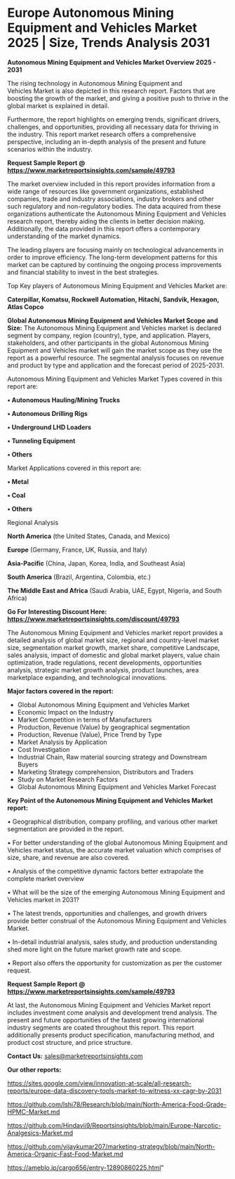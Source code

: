 # Europe Autonomous Mining Equipment and Vehicles Market 2025 | Size, Trends Analysis 2031

<Strong> Autonomous Mining Equipment and Vehicles Market Overview 2025 - 2031</strong>

The rising technology in Autonomous Mining Equipment and Vehicles Market is also depicted in this research report. Factors that are boosting the growth of the market, and giving a positive push to thrive in the global market is explained in detail.

Furthermore, the report highlights on emerging trends, significant drivers, challenges, and opportunities, providing all necessary data for thriving in the industry. This report market research offers a comprehensive perspective, including an in-depth analysis of the present and future scenarios within the industry.

<strong>Request Sample Report @ <a href=https://www.marketreportsinsights.com/sample/49793>https://www.marketreportsinsights.com/sample/49793</a></strong>

The market overview included in this report provides information from a wide range of resources like government organizations, established companies, trade and industry associations, industry brokers and other such regulatory and non-regulatory bodies. The data acquired from these organizations authenticate the Autonomous Mining Equipment and Vehicles research report, thereby aiding the clients in better decision making. Additionally, the data provided in this report offers a contemporary understanding of the market dynamics.

The leading players are focusing mainly on technological advancements in order to improve efficiency. The long-term development patterns for this market can be captured by continuing the ongoing process improvements and financial stability to invest in the best strategies.

Top Key players of Autonomous Mining Equipment and Vehicles Market are:

<strong>Caterpillar, Komatsu, Rockwell Automation, Hitachi, Sandvik, Hexagon, Atlas Copco</strong>

<strong><b>Global Autonomous Mining Equipment and Vehicles Market Scope and Size:</b></strong>
The Autonomous Mining Equipment and Vehicles market is declared segment by company, region (country), type, and application. Players, stakeholders, and other participants in the global Autonomous Mining Equipment and Vehicles market will gain the market scope as they use the report as a powerful resource. The segmental analysis focuses on revenue and product by type and application and the forecast period of 2025-2031.

Autonomous Mining Equipment and Vehicles Market Types covered in this report are:

<strong>•  Autonomous Hauling/Mining Trucks

•  Autonomous Drilling Rigs

•  Underground LHD Loaders

•  Tunneling Equipment

•  Others</strong>

Market Applications covered in this report are:

<strong>•  Metal

•  Coal

•  Others</strong> 

Regional Analysis

<strong>North America</strong> (the United States, Canada, and Mexico)

<strong>Europe</strong> (Germany, France, UK, Russia, and Italy)

<strong>Asia-Pacific</strong> (China, Japan, Korea, India, and Southeast Asia)

<strong>South America</strong> (Brazil, Argentina, Colombia, etc.)

<strong>The Middle East and Africa</strong> (Saudi Arabia, UAE, Egypt, Nigeria, and South Africa)

<strong>Go For Interesting Discount Here: <a href=https://www.marketreportsinsights.com/discount/49793>https://www.marketreportsinsights.com/discount/49793</a></strong>

The Autonomous Mining Equipment and Vehicles market report provides a detailed analysis of global market size, regional and country-level market size, segmentation market growth, market share, competitive Landscape, sales analysis, impact of domestic and global market players, value chain optimization, trade regulations, recent developments, opportunities analysis, strategic market growth analysis, product launches, area marketplace expanding, and technological innovations.

<strong><b>Major factors covered in the report:</b></strong>
<ul>
  <li>Global Autonomous Mining Equipment and Vehicles Market </li>
  <li>Economic Impact on the Industry</li>
  <li>Market Competition in terms of Manufacturers</li>
  <li>Production, Revenue (Value) by geographical segmentation</li>
  <li>Production, Revenue (Value), Price Trend by Type</li>
  <li>Market Analysis by Application</li>
  <li>Cost Investigation</li>
  <li>Industrial Chain, Raw material sourcing strategy and Downstream Buyers</li>
  <li>Marketing Strategy comprehension, Distributors and Traders</li>
  <li>Study on Market Research Factors</li>
  <li>Global Autonomous Mining Equipment and Vehicles Market Forecast</li>
</ul>

<strong><b>Key Point of the Autonomous Mining Equipment and Vehicles Market report:</b></strong>

• Geographical distribution, company profiling, and various other market segmentation are provided in the report.

• For better understanding of the global Autonomous Mining Equipment and Vehicles market status, the accurate market valuation which comprises of size, share, and revenue are also covered.

• Analysis of the competitive dynamic factors better extrapolate the complete market overview

• What will be the size of the emerging Autonomous Mining Equipment and Vehicles market in 2031?

• The latest trends, opportunities and challenges, and growth drivers provide better construal of the Autonomous Mining Equipment and Vehicles Market.

• In-detail industrial analysis, sales study, and production understanding shed more light on the future market growth rate and scope.

• Report also offers the opportunity for customization as per the customer request.

<strong>Request Sample Report @ <a href=https://www.marketreportsinsights.com/sample/49793>https://www.marketreportsinsights.com/sample/49793</a></strong>

At last, the Autonomous Mining Equipment and Vehicles Market report includes investment come analysis and development trend analysis. The present and future opportunities of the fastest growing international industry segments are coated throughout this report. This report additionally presents product specification, manufacturing method, and product cost structure, and price structure.

<strong>Contact Us:</strong>
sales@marketreportsinsights.com

<strong>Our other reports:</strong>

<a href=https://sites.google.com/view/innovation-at-scale/all-research-reports/europe-data-discovery-tools-market-to-witness-xx-cagr-by-2031>https://sites.google.com/view/innovation-at-scale/all-research-reports/europe-data-discovery-tools-market-to-witness-xx-cagr-by-2031</a>

<a href=https://github.com/Ishi78/Research/blob/main/North-America-Food-Grade-HPMC-Market.md>https://github.com/Ishi78/Research/blob/main/North-America-Food-Grade-HPMC-Market.md</a>

<a href=https://github.com/Hindavii9/Reportsinsights/blob/main/Europe-Narcotic-Analgesics-Market.md>https://github.com/Hindavii9/Reportsinsights/blob/main/Europe-Narcotic-Analgesics-Market.md</a>

<a href=https://github.com/vijaykumar207/marketing-strategy/blob/main/North-America-Organic-Fast-Food-Market.md>https://github.com/vijaykumar207/marketing-strategy/blob/main/North-America-Organic-Fast-Food-Market.md</a>

<a href=https://ameblo.jp/cargo656/entry-12890860225.html>https://ameblo.jp/cargo656/entry-12890860225.html</a>"

